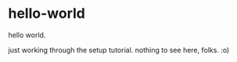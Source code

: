 # hello-world
hello world.

just working through the setup tutorial. nothing to see here, folks.  :o)
